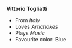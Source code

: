 **Vittorio Togliatti**

- From *Italy*
- Loves *Artichokes*
- Plays *Music*
- Favourite color: Blue

